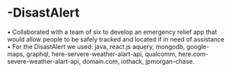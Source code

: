 # -DisastAlert
• Collaborated with a team of six to develop an emergency relief app that would allow people to be safely tracked and located if in need of assistance
• For the DisastAlert we used: java, react.js aquery, mongodb, google-maps, graphql, here-servere-weather-alart-api, qualcomm, here.com-severe-weather-alart-api, domain.com, iothack, jpmorgan-chase.
